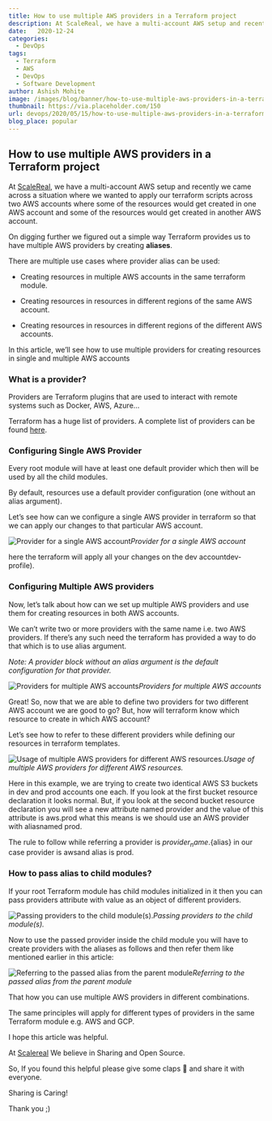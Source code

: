 ```yaml
---
title: How to use multiple AWS providers in a Terraform project
description: At ScaleReal, we have a multi-account AWS setup and recently we came across a situation where we wanted to apply our terraform scripts across two AWS accounts where some of the resources would get created in one AWS account and some of the resources would get created in another AWS account.
date:   2020-12-24
categories:
  - DevOps
tags:
  - Terraform
  - AWS
  - DevOps
  - Software Development
author: Ashish Mohite
image: /images/blog/banner/how-to-use-multiple-aws-providers-in-a-terraform-project.webp
thumbnail: https://via.placeholder.com/150
url: devops/2020/05/15/how-to-use-multiple-aws-providers-in-a-terraform-project.html
blog_place: popular
---
```


## How to use multiple AWS providers in a Terraform project


At [ScaleReal](https://scalereal.com), we have a multi-account AWS setup and recently we came across a situation where we wanted to apply our terraform scripts across two AWS accounts where some of the resources would get created in one AWS account and some of the resources would get created in another AWS account.

On digging further we figured out a simple way Terraform provides us to have multiple AWS providers by creating **aliases**.

There are multiple use cases where provider alias can be used:

* Creating resources in multiple AWS accounts in the same terraform module.

* Creating resources in resources in different regions of the same AWS account.

* Creating resources in resources in different regions of the different AWS accounts.

In this article, we’ll see how to use multiple providers for creating resources in single and multiple AWS accounts

### What is a provider?

Providers are Terraform plugins that are used to interact with remote systems such as Docker, AWS, Azure…

Terraform has a huge list of providers. A complete list of providers can be found [here](https://www.terraform.io/docs/providers/index.html#lists-of-terraform-providers).

### Configuring Single AWS Provider

Every root module will have at least one default provider which then will be used by all the child modules.

By default, resources use a default provider configuration (one without an alias argument).

Let’s see how can we configure a single AWS provider in terraform so that we can apply our changes to that particular AWS account.

![Provider for a single AWS account](https://cdn-images-1.medium.com/max/2000/1*e2MxidoXVMMDCGyLcY8K0Q.png)*Provider for a single AWS account*

here the terraform will apply all your changes on the dev accountdev-profile).

### Configuring Multiple AWS providers

Now, let’s talk about how can we set up multiple AWS providers and use them for creating resources in both AWS accounts.

We can’t write two or more providers with the same name i.e. two AWS providers. If there’s any such need the terraform has provided a way to do that which is to use alias argument.

*Note: A provider block without an alias argument is the default configuration for that provider.*

![Providers for multiple AWS accounts](https://cdn-images-1.medium.com/max/2240/1*_Os8Tg-2fuezmd05Ggrk_w.png)*Providers for multiple AWS accounts*

Great! So, now that we are able to define two providers for two different AWS account we are good to go? But, how will terraform know which resource to create in which AWS account?

Let’s see how to refer to these different providers while defining our resources in terraform templates.

![Usage of multiple AWS providers for different AWS resources.](https://cdn-images-1.medium.com/max/2240/1*8yggmOAA5vnct8xbawQhnA.png)*Usage of multiple AWS providers for different AWS resources.*

Here in this example, we are trying to create two identical AWS S3 buckets in dev and prod accounts one each. If you look at the first bucket resource declaration it looks normal. But, if you look at the second bucket resource declaration you will see a new attribute named provider and the value of this attribute is aws.prod what this means is we should use an AWS provider with aliasnamed prod.

The rule to follow while referring a provider is ${provider_name}.${alias} in our case provider is awsand alias is prod.

### How to pass alias to child modules?

If your root Terraform module has child modules initialized in it then you can pass providers attribute with value as an object of different providers.

![Passing providers to the child module(s).](https://cdn-images-1.medium.com/max/2704/1*by_CvvhpoacXJHIxoliGIA.png)*Passing providers to the child module(s).*

Now to use the passed provider inside the child module you will have to create providers with the aliases as follows and then refer them like mentioned earlier in this article:

![Referring to the passed alias from the parent module](https://cdn-images-1.medium.com/max/2704/1*i_vzfOqTX6j3xbWPQCJ9xQ.png)*Referring to the passed alias from the parent module*

That how you can use multiple AWS providers in different combinations.

The same principles will apply for different types of providers in the same Terraform module e.g. AWS and GCP.

I hope this article was helpful.

At [Scalereal](https://scalereal.com/) We believe in Sharing and Open Source.

So, If you found this helpful please give some claps 👏 and share it with everyone.

Sharing is Caring!

Thank you ;)
